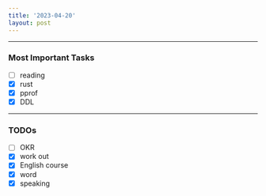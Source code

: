 ```yaml
---
title: '2023-04-20'
layout: post
---
```


---

### Most Important Tasks

- [ ] reading
- [x] rust
- [x] pprof
- [x] DDL

---

### TODOs

- [ ] OKR
- [x] work out
- [x] English course
- [x] word
- [x] speaking
